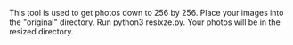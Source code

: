 This tool is used to get photos down to 256 by 256. Place your images into the "original" directory. Run python3 resixze.py. Your photos will be in the resized directory.